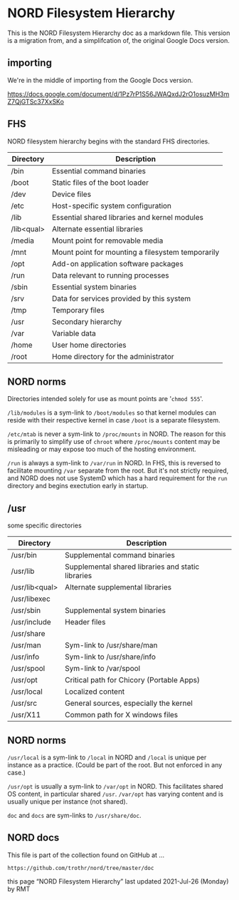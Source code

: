 # NORD Filesystem Hierarchy

This is the NORD Filesystem Hierarchy doc as a markdown file.
This version is a migration from, and a simplifcation of, the original Google Docs version.

## importing

We're in the middle of importing from the Google Docs version.

https://docs.google.com/document/d/1Pz7rP1S56JWAQxdJ2rO1osuzMH3mZ7QjGTSc37XxSKo

## FHS

NORD filesystem hierarchy begins with the standard FHS directories. 

| Directory    | Description                                          |
| ------------ | ---------------------------------------------------- |
| /bin         | Essential command binaries                           |
| /boot        | Static files of the boot loader                      |
| /dev         | Device files                                         |
| /etc         | Host-specific system configuration                   |
| /lib         | Essential shared libraries and kernel modules        |
| /lib\<qual\> | Alternate essential libraries                        |
| /media       | Mount point for removable media                      |
| /mnt         | Mount point for mounting a filesystem temporarily    |
| /opt         | Add-on application software packages                 |
| /run         | Data relevant to running processes                   |
| /sbin        | Essential system binaries                            |
| /srv         | Data for services provided by this system            |
| /tmp         | Temporary files                                      |
| /usr         | Secondary hierarchy                                  |
| /var         | Variable data                                        |
| /home        | User home directories                                |
| /root        | Home directory for the administrator                 |

## NORD norms

Directories intended solely for use as mount points are '`chmod 555`'. 

`/lib/modules` is a sym-link to `/boot/modules` so that kernel modules 
can reside with their respective kernel in case `/boot` is a separate filesystem. 

`/etc/mtab` is never a sym-link to `/proc/mounts` in NORD. 
The reason for this is primarily to simplify use of `chroot` 
where `/proc/mounts` content may be misleading or may expose 
too much of the hosting environment. 

`/run` is always a sym-link to `/var/run` in NORD. 
In FHS, this is reversed to facilitate mounting `/var` separate from the root. 
But it's not strictly required, and NORD does not use SystemD which has a 
hard requirement for the `run` directory and begins exectution early in startup. 

## /usr

some specific directories

| Directory        | Description                                          |
| ---------------- | ---------------------------------------------------- |
| /usr/bin         | Supplemental command binaries                        |
| /usr/lib         | Supplemental shared libraries and static libraries   |
| /usr/lib\<qual\> | Alternate supplemental libraries                     |
| /usr/libexec     |                                                      |
| /usr/sbin        | Supplemental system binaries                         |
| /usr/include     | Header files                                         |
| /usr/share       |                                                      |
| /usr/man         | Sym-link to /usr/share/man                           |
| /usr/info        | Sym-link to /usr/share/info                          |
| /usr/spool       | Sym-link to /var/spool                               |
| /usr/opt         | Critical path for Chicory (Portable Apps)            |
| /usr/local       | Localized content                                    |
| /usr/src         | General sources, especially the kernel               |
| /usr/X11         | Common path for X windows files                      |

## NORD norms

`/usr/local` is a sym-link to `/local` in NORD 
and `/local` is unique per instance as a practice. 
(Could be part of the root. But not enforced in any case.) 

`/usr/opt` is usually a sym-link to `/var/opt` in NORD. 
This facilitates shared OS content, in particular shared `/usr`. 
`/var/opt` has varying content and is usually unique per instance 
(not shared). 

`doc` and `docs` are sym-links to `/usr/share/doc`. 

## NORD docs

This file is part of the collection found on GitHub at ... 

    https://github.com/trothr/nord/tree/master/doc

this page “NORD Filesystem Hierarchy” last updated 2021-Jul-26 (Monday) by RMT



